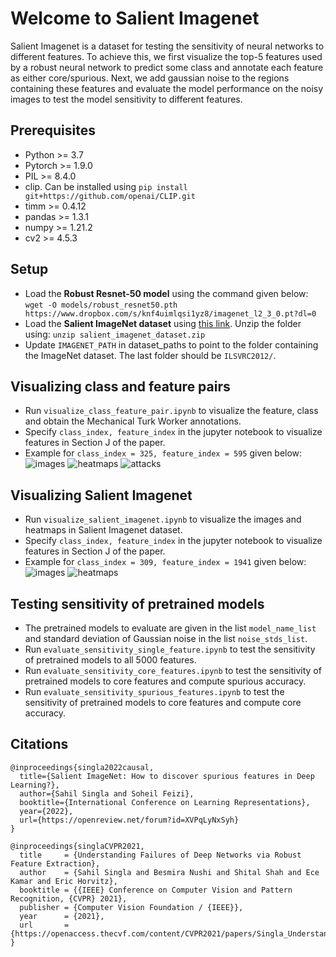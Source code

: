 # Welcome to Salient Imagenet


Salient Imagenet is a dataset for testing the sensitivity of neural networks to different features. To achieve this, we first visualize the top-5 features used by a robust neural network to predict some class and annotate each feature as either core/spurious. Next, we add gaussian noise to the regions containing these features and evaluate the model performance on the noisy images to test the model sensitivity to different features.

## Prerequisites

+ Python >= 3.7
+ Pytorch >= 1.9.0
+ PIL >= 8.4.0 
+ clip. Can be installed using ```pip install git+https://github.com/openai/CLIP.git``` 
+ timm >= 0.4.12
+ pandas >= 1.3.1
+ numpy >= 1.21.2
+ cv2 >= 4.5.3


## Setup

+ Load the **Robust Resnet-50 model** using the command given below:   
```wget -O models/robust_resnet50.pth  https://www.dropbox.com/s/knf4uimlqsi1yz8/imagenet_l2_3_0.pt?dl=0```
+ Load the **Salient ImageNet dataset** using [this link](https://umd.box.com/s/eyji8leh2lemhbxovgny9ywc9is53ibr). Unzip the folder using: ```unzip salient_imagenet_dataset.zip```
+ Update ```IMAGENET_PATH``` in dataset_paths to point to the folder containing the ImageNet dataset. The last folder should be ```ILSVRC2012/```.

## Visualizing class and feature pairs

+ Run ```visualize_class_feature_pair.ipynb``` to visualize the feature, class and obtain the Mechanical Turk Worker annotations. 
+ Specify ```class_index, feature_index``` in the jupyter notebook to visualize features in Section J of the paper.
+ Example for ```class_index = 325, feature_index = 595``` given below:
![images](./demo_images/325_595_images.jpg)
![heatmaps](./demo_images/325_595_heatmaps.jpg)
![attacks](./demo_images/325_595_attacks.jpg)

## Visualizing Salient Imagenet

+ Run ```visualize_salient_imagenet.ipynb``` to visualize the images and heatmaps in Salient Imagenet dataset. 
+ Specify ```class_index, feature_index``` in the jupyter notebook to visualize features in Section J of the paper.
+ Example for ```class_index = 309, feature_index = 1941``` given below:
![images](./demo_images/309_1941_images.jpg)
![heatmaps](./demo_images/309_1941_heatmaps.jpg)

## Testing sensitivity of pretrained models

+ The pretrained models to evaluate are given in the list ```model_name_list``` and standard deviation of Gaussian noise in the list ```noise_stds_list```.
+ Run ```evaluate_sensitivity_single_feature.ipynb``` to test the sensitivity of pretrained models to all 5000 features. 
+ Run ```evaluate_sensitivity_core_features.ipynb``` to test the sensitivity of pretrained models to core features and compute spurious accuracy. 
+ Run ```evaluate_sensitivity_spurious_features.ipynb``` to test the sensitivity of pretrained models to core features and compute core accuracy. 


## Citations

```
@inproceedings{singla2022causal,
  title={Salient ImageNet: How to discover spurious features in Deep Learning?},
  author={Sahil Singla and Soheil Feizi},
  booktitle={International Conference on Learning Representations},
  year={2022},
  url={https://openreview.net/forum?id=XVPqLyNxSyh}
}

@inproceedings{singlaCVPR2021,
  title     = {Understanding Failures of Deep Networks via Robust Feature Extraction},
  author    = {Sahil Singla and Besmira Nushi and Shital Shah and Ece Kamar and Eric Horvitz},
  booktitle = {{IEEE} Conference on Computer Vision and Pattern Recognition, {CVPR} 2021},
  publisher = {Computer Vision Foundation / {IEEE}},
  year      = {2021},
  url       = {https://openaccess.thecvf.com/content/CVPR2021/papers/Singla_Understanding_Failures_of_Deep_Networks_via_Robust_Feature_Extraction_CVPR_2021_paper.pdf},
}

```
